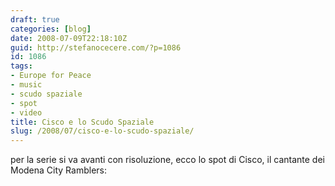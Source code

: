 ```yaml
---
draft: true
categories: [blog]
date: 2008-07-09T22:18:10Z
guid: http://stefanocecere.com/?p=1086
id: 1086
tags:
- Europe for Peace
- music
- scudo spaziale
- spot
- video
title: Cisco e lo Scudo Spaziale
slug: /2008/07/cisco-e-lo-scudo-spaziale/
---
```


per la serie si va avanti con risoluzione, ecco lo spot di Cisco, il cantante dei Modena City Ramblers:

 